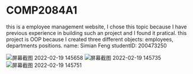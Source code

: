 ﻿# COMP2084A1
this is a employee management website, I chose this topic because I have previous experience in building such an project and I found it pratical.
this project is OOP because I created three different objects: employees, departments positions.
name: Simian Feng
studentID: 200473250

![屏幕截图 2022-02-19 145658](https://user-images.githubusercontent.com/56980681/154817005-a9456441-0515-40b3-8b20-cb278fc59161.png)
![屏幕截图 2022-02-19 145735](https://user-images.githubusercontent.com/56980681/154817032-c26bb5a4-d3d3-4461-a83b-d65ce804e931.png)
![屏幕截图 2022-02-19 145751](https://user-images.githubusercontent.com/56980681/154817043-311f60da-2d77-41ae-8730-06ca108da6f2.png)
